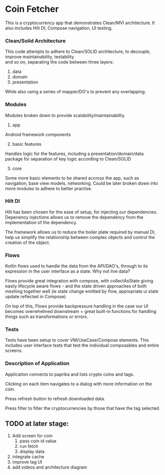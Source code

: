 # **Coin Fetcher**

This is a cryptocurrency app that demonstrates Clean/MVI architecture. It also includes Hilt DI, Compose navigation, UI testing.

### **Clean/Solid Architecture**

This code attempts to adhere to Clean/SOLID architecture, to decouple, improve maintainability, testability  
and so on, separating the code  between three layers: 

1) data
2) domain
3) presentation

While also using a series of mapper/DO's to prevent any overlapping. 

### **Modules**

Modules broken down to provide scalability/maintainability.  

1) app

Android framework components

2) basic features

Handles logic for the features, including a presentation/domain/data package for separation of key logic according to 
Clean/SOLID

3) core

Some more basic elements to be shared accross the app, such as navigation, base view models, networking. Could be later 
broken down into more modules to adhere to better practise.

### **Hilt DI**

Hilt has been chosen for the ease of setup, for injecting our dependencies. Depenency injections allows us to remove the dependency from the implementation of the dependency. 

The framework allows us to reduce the boiler plate required by manual DI, help us simplify the relationship between complex objects and control the creation of the object.

### **Flows**

Kotlin flows used to handle the data from the API/DAO's, through to its expression in the user interface as a state. Why not live data?

Flows provide great integration with compose, with collectAsState giving easily lifecycle aware flows - and the state driven approaches of both meshing together well (ie state change emitted by flow, appropriate ui state update reflected in Compose)

On top of this, Flows provide backpressure handling in the case our UI becomes overwhelmed downstream + great built-in functions for handling things such as transformations or errors.

### **Tests**

Tests have been setup to cover VM/UseCase/Compose elements. This includes user interface tests that test the individual composables and entire screens.

### **Description of Application**
Application connects to paprika and lists crypto coins and tags. 

Clicking on each item navigates to a dialog with more information on the coin.

Press refresh button to refresh downloaded data.

Press filter to filter the cryptocurrencies by those that have the tag selected.

## **TODO at later stage**:

1) Add screen for coin
   1) pass coin id value 
   2) run fetch
   3) display data
2) integrate cache
3) improve tag UI
4) add videos and architecture diagram






